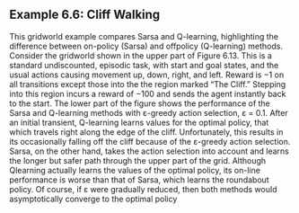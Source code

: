 ## Example 6.6: Cliff Walking 

This gridworld example compares Sarsa and Q-learning, highlighting the difference between on-policy (Sarsa) and offpolicy (Q-learning) methods. Consider the gridworld shown in the upper part of Figure 6.13. This is a standard undiscounted, episodic task, with start and goal states, and the usual actions causing movement up, down, right, and left. Reward is −1 on all transitions except those into the the region marked “The Cliff.” Stepping into this region incurs a reward of −100 and sends the agent instantly back to the start. The lower part of the figure shows the performance of the Sarsa and Q-learning methods with ε-greedy action selection, ε = 0.1. After an initial transient, Q-learning learns values for the optimal policy, that which travels right along the edge of the cliff. Unfortunately, this results in its occasionally falling off the cliff because of the ε-greedy action selection. Sarsa, on the other hand, takes the action selection into account and learns the longer but safer path through the upper part of the grid. Although Qlearning actually learns the values of the optimal policy, its on-line performance is worse than that of Sarsa, which learns the roundabout policy. Of course, if ε were gradually reduced, then both methods would asymptotically converge to the optimal policy